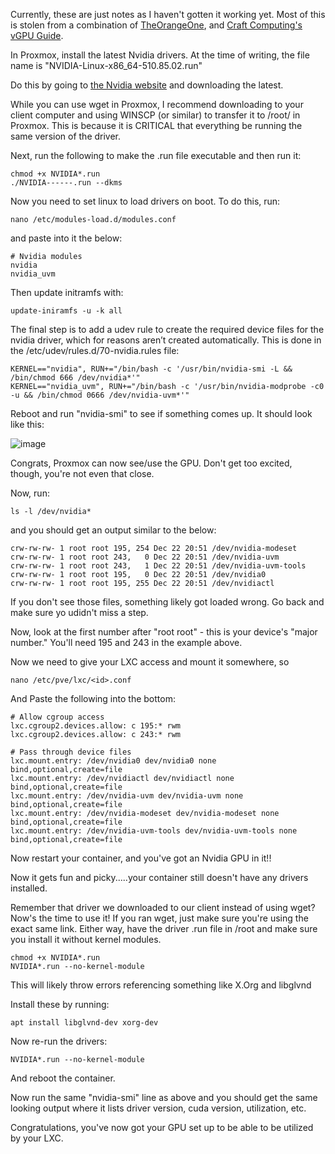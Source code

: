 Currently, these are just notes as I haven't gotten it working yet.  Most of this is stolen from a combination of [TheOrangeOne](https://theorangeone.net/posts/lxc-nvidia-gpu-passthrough/), and [Craft Computing's vGPU Guide](https://www.youtube.com/redirect?event=video_description&redir_token=QUFFLUhqbGFYUXhMWU92bmNNbTZZRU0zRnhKRGZ4Xzktd3xBQ3Jtc0tsNjA1cnBCYVVIVDRNZ3ExMFpFN0dJVzZhUUV2cHZXbU5OVUxDSXZudEZDVkdVTFluYWQwVEFSZV9naXNsNi1MZHhYSHJRTTJhbDE4LWdzaHk5dnpHdG8wNFh4RmIxaExDLUtreHRRRF9ESzdSLVVTYw&q=https%3A%2F%2Fdrive.google.com%2Fdrive%2Ffolders%2F1KHf-vxzUCGqsWZWOW0bXCvMhXh5EJxQl%3Fusp%3Dsharing&v=jTXPMcBqoi8).

In Proxmox, install the latest Nvidia drivers.  At the time of writing, the file name is "NVIDIA-Linux-x86_64-510.85.02.run"

Do this by going to [the Nvidia website](https://www.nvidia.com/download/index.aspx?lang=en-us) and downloading the latest.

While you can use wget in Proxmox, I recommend downloading to your client computer and using WINSCP (or similar) to transfer it to /root/ in Proxmox.  This is because it is CRITICAL that everything be running the same version of the driver.

Next, run the following to make the .run file executable and then run it:

	chmod +x NVIDIA*.run
	./NVIDIA------.run --dkms
  
Now you need to set linux to load drivers on boot.  To do this, run:

	nano /etc/modules-load.d/modules.conf

and paste into it the below:

	# Nvidia modules
	nvidia
	nvidia_uvm

Then update initramfs with:

	update-iniramfs -u -k all
	
The final step is to add a udev rule to create the required device files for the nvidia driver, which for reasons aren’t created automatically. This is done in the /etc/udev/rules.d/70-nvidia.rules file:

	KERNEL=="nvidia", RUN+="/bin/bash -c '/usr/bin/nvidia-smi -L && /bin/chmod 666 /dev/nvidia*'"
	KERNEL=="nvidia_uvm", RUN+="/bin/bash -c '/usr/bin/nvidia-modprobe -c0 -u && /bin/chmod 0666 /dev/nvidia-uvm*'"
	
Reboot and run "nvidia-smi" to see if something comes up.  It should look like this:

![image](https://user-images.githubusercontent.com/449075/201356065-7398355f-10dc-4f66-a8c2-eab5802933a0.png)

Congrats, Proxmox can now see/use the GPU.  Don't get too excited, though, you're not even that close.

Now, run:

	ls -l /dev/nvidia*

and you should get an output similar to the below:

	crw-rw-rw- 1 root root 195, 254 Dec 22 20:51 /dev/nvidia-modeset
	crw-rw-rw- 1 root root 243,   0 Dec 22 20:51 /dev/nvidia-uvm
	crw-rw-rw- 1 root root 243,   1 Dec 22 20:51 /dev/nvidia-uvm-tools
	crw-rw-rw- 1 root root 195,   0 Dec 22 20:51 /dev/nvidia0
	crw-rw-rw- 1 root root 195, 255 Dec 22 20:51 /dev/nvidiactl
	
If you don't see those files, something likely got loaded wrong.  Go back and make sure yo udidn't miss a step.

Now, look at the first number after "root root" - this is your device's "major number."  You'll need 195 and 243 in the example above.

Now we need to give your LXC access and mount it somewhere, so

	nano /etc/pve/lxc/<id>.conf
	
And Paste the following into the bottom:

	# Allow cgroup access
	lxc.cgroup2.devices.allow: c 195:* rwm
	lxc.cgroup2.devices.allow: c 243:* rwm

	# Pass through device files
	lxc.mount.entry: /dev/nvidia0 dev/nvidia0 none bind,optional,create=file
	lxc.mount.entry: /dev/nvidiactl dev/nvidiactl none bind,optional,create=file
	lxc.mount.entry: /dev/nvidia-uvm dev/nvidia-uvm none bind,optional,create=file
	lxc.mount.entry: /dev/nvidia-modeset dev/nvidia-modeset none bind,optional,create=file
	lxc.mount.entry: /dev/nvidia-uvm-tools dev/nvidia-uvm-tools none bind,optional,create=file

Now restart your container, and you've got an Nvidia GPU in it!!

Now it gets fun and picky.....your container still doesn't have any drivers installed.

Remember that driver we downloaded to our client instead of using wget?  Now's the time to use it!  If you ran wget, just make sure you're using the exact same link.  Either way, have the driver .run file in /root and make sure you install it without kernel modules.

	chmod +x NVIDIA*.run
	NVIDIA*.run --no-kernel-module

This will likely throw errors referencing something like X.Org and libglvnd

Install these by running:

	apt install libglvnd-dev xorg-dev

Now re-run the drivers:

	NVIDIA*.run --no-kernel-module
	
And reboot the container.

Now run the same "nvidia-smi" line as above and you should get the same looking output where it lists driver version, cuda version, utilization, etc.

Congratulations, you've now got your GPU set up to be able to be utilized by your LXC.
